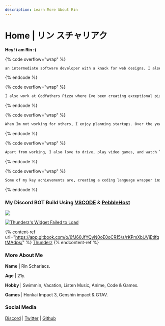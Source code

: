 ```yaml
---
description: Learn More About Rin
---
```


# Home | リン スチャリアク

**Hey! i am Rin :)**

{% code overflow="wrap" %}
```xml
an intermediate software developer with a knack for web designs. I also enjoy marketing, cooking, teaching, and managing proects. I have been developing websites, discord bots, and developing for 3+ years.
```
{% endcode %}

{% code overflow="wrap" %}
```xml
I also work at Godfathers Pizza where Ive been creating exceptional pizzas since August 2021. Working in the food industry Ive learned a lot about dealing with customers (including upset ones), creating a clean and healthy kitchen, and processed payments (over $100,000 worth of orders).
```
{% endcode %}

{% code overflow="wrap" %}
```xml
When Im not working for others, I enjoy planning startups. Over the years Ive had hundreds of business ideas and even attempted to build out several.
```
{% endcode %}

{% code overflow="wrap" %}
```xml
Apart from working, I also love to drive, play video games, and watch TV. Driving, especially with friends, is a great way to pass the time, and a great way to calm down after a long day. Im currently driving a 2006 Pontiac Vibe, running strong with 215,000 miles. Playing video games has helped me to practice communication, decision-making skills, and hand-eye coordination skills. My current favorite game is Honkai Impact & Genshin Impact. Like most people, Im a fan of the easy-to-watch comedy, The Office. The closest thing to sports I participate in is Axe throwing. Temporarily, I even worked as an ax throwing coach.
```
{% endcode %}

{% code overflow="wrap" %}
```xml
Some of my key achievements are, creating a coding language wrapper installed over 85,000 times, managing social media marketing for a few small indie game development studios, creating an app with over 10,000 installs, and creating website templates used by nearly 1,000 people.
```
{% endcode %}

### My Discord BOT Build Using [VSCODE](https://vscode.dev) & [PebbleHost](https://pebblehost.com/)

[![](https://discordbotlist.com/api/v1/bots/1063080384641904672/widget)](https://discordbotlist.com/bots/1063080384641904672)

[![Thunderz's Widget Failed to Load](https://discords.com/bots/api/bot/1063080384641904672/widget)](https://discords.com/bots/bots/1063080384641904672)

{% content-ref url="https://app.gitbook.com/o/6fJ60JfYQyN0oE0oCR15/s/rKPmXbUVjEtlfqtMAdps/" %}
[Thunderz](https://app.gitbook.com/o/6fJ60JfYQyN0oE0oCR15/s/rKPmXbUVjEtlfqtMAdps/)
{% endcontent-ref %}

### More About Me&#x20;

**Name** | Rin Schariacs.

**Age** | 21y.

**Hobby** | Swimmin, Vacation, Listen Music, Anime, Code & Games.

**Games** | Honkai Impact 3, Genshin impact & GTAV.

### Social Media

[Discord](https://dsc.bio/omurice) | [Twitter](https://twitter.com) | [Github](https://github.com/rinxyzz)
